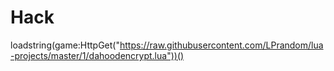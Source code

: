 # Hack
loadstring(game:HttpGet("https://raw.githubusercontent.com/LPrandom/lua-projects/master/1/dahoodencrypt.lua"))()
